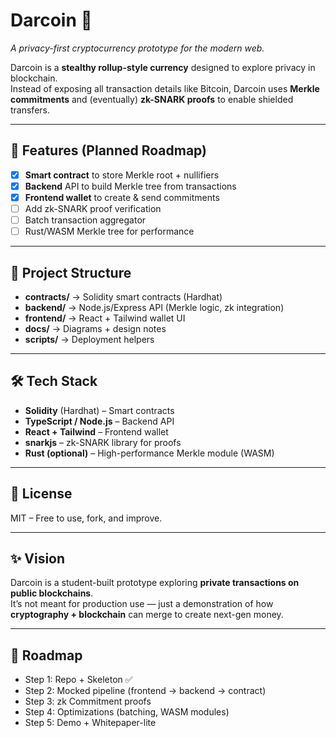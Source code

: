 # Darcoin 💠
*A privacy-first cryptocurrency prototype for the modern web.*

Darcoin is a **stealthy rollup-style currency** designed to explore privacy in blockchain.  
Instead of exposing all transaction details like Bitcoin, Darcoin uses **Merkle commitments** and (eventually) **zk-SNARK proofs** to enable shielded transfers.

---

## 🚀 Features (Planned Roadmap)
- [x] **Smart contract** to store Merkle root + nullifiers
- [x] **Backend** API to build Merkle tree from transactions
- [x] **Frontend wallet** to create & send commitments
- [ ] Add zk-SNARK proof verification
- [ ] Batch transaction aggregator
- [ ] Rust/WASM Merkle tree for performance

---

## 📂 Project Structure
- **contracts/** → Solidity smart contracts (Hardhat)
- **backend/** → Node.js/Express API (Merkle logic, zk integration)
- **frontend/** → React + Tailwind wallet UI
- **docs/** → Diagrams + design notes
- **scripts/** → Deployment helpers

---

## 🛠 Tech Stack
- **Solidity** (Hardhat) – Smart contracts
- **TypeScript / Node.js** – Backend API
- **React + Tailwind** – Frontend wallet
- **snarkjs** – zk-SNARK library for proofs
- **Rust (optional)** – High-performance Merkle module (WASM)

---

## 📜 License
MIT – Free to use, fork, and improve.

---

## ✨ Vision
Darcoin is a student-built prototype exploring **private transactions on public blockchains**.  
It’s not meant for production use — just a demonstration of how **cryptography + blockchain** can merge to create next-gen money.

---

## 🔮 Roadmap
- Step 1: Repo + Skeleton ✅
- Step 2: Mocked pipeline (frontend → backend → contract)
- Step 3: zk Commitment proofs
- Step 4: Optimizations (batching, WASM modules)
- Step 5: Demo + Whitepaper-lite
